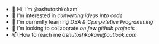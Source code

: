 - 👋 Hi, I’m @ashutoshkokam
- 👀 I’m interested in _converting ideas into code_
- 🌱 I’m currently learning _DSA & Cpmpetetive Programming_
- 💞️ I’m looking to collaborate _on few github projects_
- 📫 How to reach me _ashutoshkokam@outlook.com_

<!---
ashutoshkokam/ashutoshkokam is a ✨ special ✨ repository because its `README.md` (this file) appears on your GitHub profile.
You can click the Preview link to take a look at your changes.
--->
